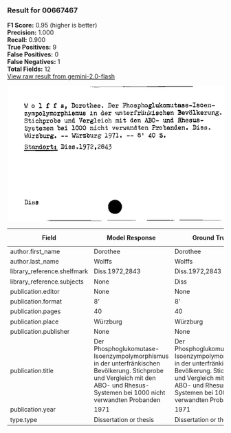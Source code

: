 ### Result for 00667467
**F1 Score:** 0.95 (higher is better)<br>**Precision:** 1.000<br>**Recall:** 0.900<br>**True Positives:** 9<br>**False Positives:** 0<br>**False Negatives:** 1<br>**Total Fields:** 12<br>[View raw result from gemini-2.0-flash](https://github.com/RISE-UNIBAS/humanities_data_benchmark/blob/main/results/2025-09-24/T0151/request_T0151_00667467.json)

<img src="https://github.com/RISE-UNIBAS/humanities_data_benchmark/blob/main/benchmarks/zettelkatalog/images/00667467.jpg?raw=true" alt="00667467" width="600px">

| Field | Model Response | Ground Truth | Fuzzy Score | Match |
|-------|----------------|--------------|-------------|-------|
| author.first_name | Dorothee | Dorothee | 1.000 | ✅ |
| author.last_name | Wolffs | Wolffs | 1.000 | ✅ |
| library_reference.shelfmark | Diss.1972,2843 | Diss.1972,2843 | 1.000 | ✅ |
| library_reference.subjects | None | Diss | 0.000 | ❌ |
| publication.editor | None | None | 1.000 | ✅ |
| publication.format | 8' | 8' | 1.000 | ✅ |
| publication.pages | 40 | 40 | 1.000 | ✅ |
| publication.place | Würzburg | Würzburg | 1.000 | ✅ |
| publication.publisher | None | None | 1.000 | ✅ |
| publication.title | Der Phosphoglukomutase-Isoenzympolymorphismus in der unterfränkischen Bevölkerung. Stichprobe und Vergleich mit den ABO- und Rhesus-Systemen bei 1000 nicht verwandten Probanden | Der Phosphoglukomutase-Isoenzympolymorphismus in der unterfränkischen Bevölkerung. Stichprobe und Vergleich mit den ABO- und Rhesus-Systemen bei 1000 nicht verwandten Probanden | 1.000 | ✅ |
| publication.year | 1971 | 1971 | 1.000 | ✅ |
| type.type | Dissertation or thesis | Dissertation or thesis | 1.000 | ✅ |
